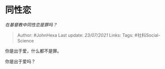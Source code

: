 # 同性恋
*在基督教中同性恋是罪吗？*

> Author: #JohnHexa
Last update: *23/07/2021* 
Links:
Tags:  #社科Social-Science



你是出于爱，什么都不是罪。

你是出于爱吗？



